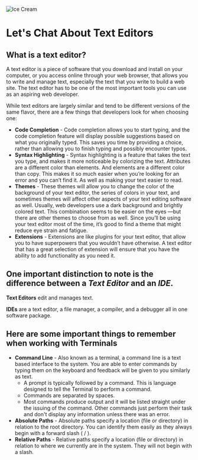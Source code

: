 ![Ice Cream](https://external-content.duckduckgo.com/iu/?u=http%3A%2F%2Fwww.pngall.com%2Fwp-content%2Fuploads%2F2016%2F04%2FIce-Cream-PNG-Picture.png&f=1&nofb=1)

# Let's Chat About Text Editors

## What is a text editor?
A text editor is a piece of software that you download and install on
your computer, or you access online through your web browser, that
allows you to write and manage text, especially the text that you write
to build a web site. The text editor has to be one of the most
important tools you can use as an aspiring web developer.

While text editors are largely similar and tend to be different versions of the same flavor, there are a few things that developers look for when choosing one:

* **Code Completion** - Code
completion allows you to start typing, and the code completion
feature will display possible suggestions based on what you originally
typed. This saves you time by providing a choice, rather than allowing
you to finish typing and possibly encounter typos.
* **Syntax Highlighting** - Syntax highlighting is a feature that takes the text you
type, and makes it more noticeable by colorizing the text. Attributes
are a different color than elements. And elements are a different color
than copy. This makes it so much easier when you’re looking for an
error and you can’t find it. As well as making your text easier to read.
* **Themes** - These themes will allow you to change the color of
the background of your text editor, the series of colors in your text,
and sometimes themes will affect other aspects of your text editing
software as well. Usually, web developers use a dark background and
brightly colored text. This combination seems to be easier on the eyes
—but there are other themes to choose from as well. Since you’ll be
using your text editor most of the time, it’s good to find a theme that
might reduce eye strain and fatigue.
* **Extensions** - Extensions are like
plugins for your text editor, that allow you to have superpowers that
you wouldn’t have otherwise. A text editor that has a great selection
of extension will ensure that you have the ability to add functionality
as you need it.

## One important distinction to note is the difference between a *Text Editor* and an *IDE*.

**Text Editors** edit and manages text. 

**IDEs** are a text editor, a file
manager, a compiler, and a debugger all in one software package.

## Here are some important things to remember when working with Terminals

* **Command Line** - Also known as a terminal, a command line is a text based interface to the system. You are able to enter commands by typing them on the keyboard and feedback will be given to you similarly as text.
  * A prompt is typically followed by a command. This is language designed to tell the Terminal to perform a command. 
  * Commands are separated by spaces.
  * Most commands produce output and it will be listed straight under the issuing of the command. Other commands just perform their task and don't display any information unless there was an error.
* **Absolute Paths** - Absolute paths specify a location (file or directory) in relation to the root directory. You can identify them easily as they always begin with a forward slash ( / ).
* **Relative Paths** - Relative paths specify a location (file or directory) in relation to where we currently are in the system. They will not begin with a slash.
